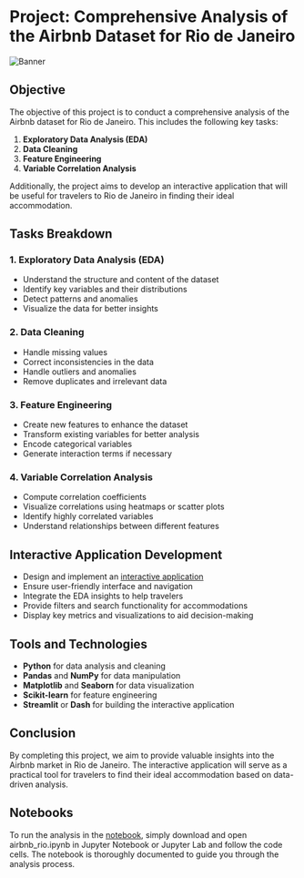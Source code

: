 
# Project: Comprehensive Analysis of the Airbnb Dataset for Rio de Janeiro
 
 ![Banner](https://images.adsttc.com/media/images/6449/6c61/2def/3401/7a85/1139/slideshow/a-historia-do-calcadao-de-copacabana_3.jpg?1682533486)

## Objective
 
The objective of this project is to conduct a comprehensive analysis of the Airbnb dataset for Rio de Janeiro. This includes the following key tasks:
 
1. **Exploratory Data Analysis (EDA)**
2. **Data Cleaning**
3. **Feature Engineering**
4. **Variable Correlation Analysis**
 
Additionally, the project aims to develop an interactive application that will be useful for travelers to Rio de Janeiro in finding their ideal accommodation.
 

## Tasks Breakdown
 
### 1. Exploratory Data Analysis (EDA)
- Understand the structure and content of the dataset
- Identify key variables and their distributions
- Detect patterns and anomalies
- Visualize the data for better insights
 
### 2. Data Cleaning
- Handle missing values
- Correct inconsistencies in the data
- Handle outliers and anomalies
- Remove duplicates and irrelevant data
 
### 3. Feature Engineering
- Create new features to enhance the dataset
- Transform existing variables for better analysis
- Encode categorical variables
- Generate interaction terms if necessary
 
### 4. Variable Correlation Analysis
- Compute correlation coefficients
- Visualize correlations using heatmaps or scatter plots
- Identify highly correlated variables
- Understand relationships between different features
 
## Interactive Application Development
 
- Design and implement an [interactive application](https://github.com/juuliquintana/airbnb-rio-streamlit-app)
- Ensure user-friendly interface and navigation
- Integrate the EDA insights to help travelers
- Provide filters and search functionality for accommodations
- Display key metrics and visualizations to aid decision-making
 
## Tools and Technologies
 
- **Python** for data analysis and cleaning
- **Pandas** and **NumPy** for data manipulation
- **Matplotlib** and **Seaborn** for data visualization
- **Scikit-learn** for feature engineering
- **Streamlit** or **Dash** for building the interactive application
 
## Conclusion
 
By completing this project, we aim to provide valuable insights into the Airbnb market in Rio de Janeiro. The interactive application will serve as a practical tool for travelers to find their ideal accommodation based on data-driven analysis.

## Notebooks
To run the analysis in the [notebook](https://github.com/MarBenitez/airbnb-rio-analysis-nb/blob/main/airbnb_rio.ipynb), simply download and open airbnb_rio.ipynb in Jupyter Notebook or Jupyter Lab and follow the code cells. The notebook is thoroughly documented to guide you through the analysis process.
